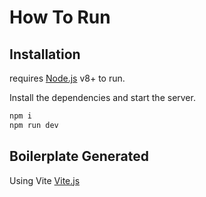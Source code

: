 # How To Run

## Installation

requires [Node.js](https://nodejs.org/) v8+ to run.

Install the dependencies and start the server.

```sh
npm i
npm run dev

```

## Boilerplate Generated

Using Vite [Vite.js](https://vitejs.dev/)
